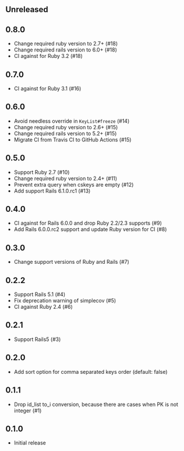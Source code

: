 ## Unreleased

## 0.8.0

- Change required ruby version to 2.7+ (#18)
- Change required rails version to 6.0+ (#18)
- CI against for Ruby 3.2 (#18)

## 0.7.0

- CI against for Ruby 3.1 (#16)

## 0.6.0

- Avoid needless override in `KeyList#freeze` (#14)
- Change required ruby version to 2.6+ (#15)
- Change required rails version to 5.2+ (#15)
- Migrate CI from Travis CI to GitHub Actions (#15)

## 0.5.0

- Support Ruby 2.7 (#10)
- Change required ruby version to 2.4+ (#11)
- Prevent extra query when cskeys are empty (#12)
- Add support Rails 6.1.0.rc1 (#13)

## 0.4.0

- CI against for Rails 6.0.0 and drop Ruby 2.2/2.3 supports (#9)
- Add Rails 6.0.0.rc2 support and update Ruby version for CI (#8)

## 0.3.0

- Change support versions of Ruby and Rails (#7)

## 0.2.2

- Support Rails 5.1 (#4)
- Fix deprecation warning of simplecov (#5)
- CI against Ruby 2.4 (#6)

## 0.2.1

- Support Rails5 (#3)

## 0.2.0

- Add sort option for comma separated keys order (default: false)

## 0.1.1

- Drop id_list to_i conversion, because there are cases when PK is not integer (#1)

## 0.1.0

- Initial release
